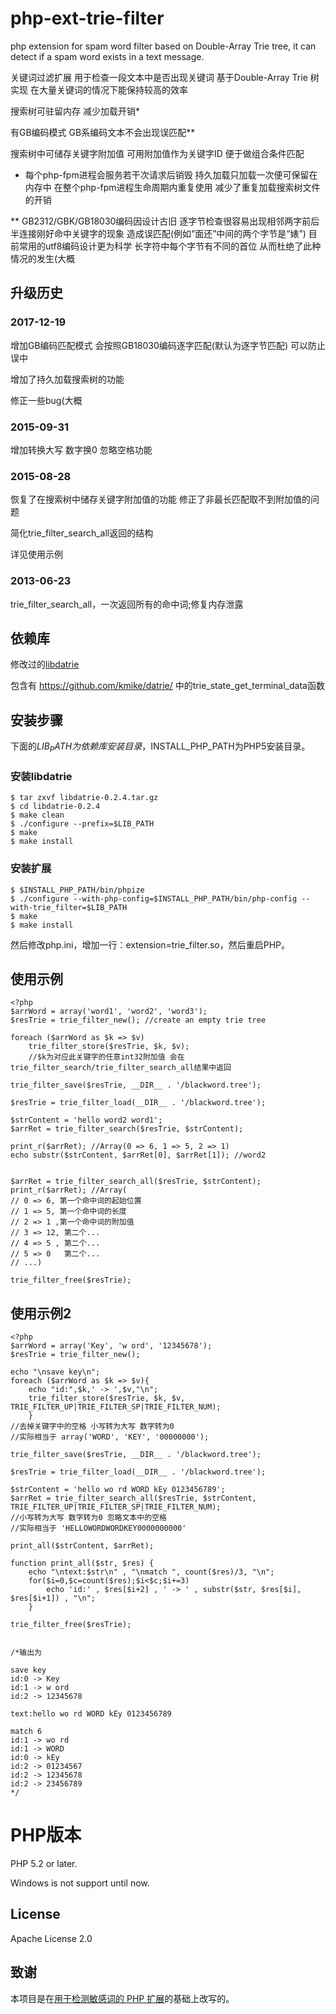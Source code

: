 php-ext-trie-filter
===================

php extension for spam word filter based on Double-Array Trie tree, it can detect if a spam word exists in a text message.

关键词过滤扩展 用于检查一段文本中是否出现关键词 基于Double-Array Trie 树实现 在大量关键词的情况下能保持较高的效率 

搜索树可驻留内存 减少加载开销*

有GB编码模式 GB系编码文本不会出现误匹配**

搜索树中可储存关键字附加值 可用附加值作为关键字ID 便于做组合条件匹配


* 每个php-fpm进程会服务若干次请求后销毁 
  持久加载只加载一次便可保留在内存中 在整个php-fpm进程生命周期内重复使用 减少了重复加载搜索树文件的开销

** GB2312/GBK/GB18030编码因设计古旧 逐字节检查很容易出现相邻两字前后半连接刚好命中关键字的现象 造成误匹配(例如“面还”中间的两个字节是“婊”)
   目前常用的utf8编码设计更为科学 长字符中每个字节有不同的首位 从而杜绝了此种情况的发生(大概


## 升级历史

### 2017-12-19

增加GB编码匹配模式 会按照GB18030编码逐字匹配(默认为逐字节匹配) 可以防止误中

增加了持久加载搜索树的功能

修正一些bug(大概

### 2015-09-31

增加转换大写 数字换0 忽略空格功能

### 2015-08-28

恢复了在搜索树中储存关键字附加值的功能 修正了非最长匹配取不到附加值的问题

简化trie_filter_search_all返回的结构

详见使用示例

### 2013-06-23
trie_filter_search_all，一次返回所有的命中词;修复内存泄露

## 依赖库

修改过的[libdatrie](https://github.com/zeg/libdatrie-z)

包含有 https://github.com/kmike/datrie/ 中的trie_state_get_terminal_data函数

## 安装步骤

下面的$LIB_PATH为依赖库安装目录，$INSTALL_PHP_PATH为PHP5安装目录。

### 安装libdatrie
    $ tar zxvf libdatrie-0.2.4.tar.gz
    $ cd libdatrie-0.2.4
    $ make clean
    $ ./configure --prefix=$LIB_PATH
    $ make
    $ make install

### 安装扩展   
    $ $INSTALL_PHP_PATH/bin/phpize
    $ ./configure --with-php-config=$INSTALL_PHP_PATH/bin/php-config --with-trie_filter=$LIB_PATH
    $ make
    $ make install

然后修改php.ini，增加一行：extension=trie_filter.so，然后重启PHP。

## 使用示例
	<?php
	$arrWord = array('word1', 'word2', 'word3');
	$resTrie = trie_filter_new(); //create an empty trie tree
	
	foreach ($arrWord as $k => $v)
    	trie_filter_store($resTrie, $k, $v);
		//$k为对应此关键字的任意int32附加值 会在trie_filter_search/trie_filter_search_all结果中返回
	
	trie_filter_save($resTrie, __DIR__ . '/blackword.tree');

	$resTrie = trie_filter_load(__DIR__ . '/blackword.tree');

	$strContent = 'hello word2 word1';
	$arrRet = trie_filter_search($resTrie, $strContent);

	print_r($arrRet); //Array(0 => 6, 1 => 5, 2 => 1)
	echo substr($strContent, $arrRet[0], $arrRet[1]); //word2
	
	
	$arrRet = trie_filter_search_all($resTrie, $strContent);
	print_r($arrRet); //Array(
	// 0 => 6, 第一个命中词的起始位置
	// 1 => 5, 第一个命中词的长度
	// 2 => 1 ,第一个命中词的附加值
	// 3 => 12, 第二个...
	// 4 => 5 , 第二个...
	// 5 => 0   第二个...
	// ...)

	trie_filter_free($resTrie);

## 使用示例2
	<?php
	$arrWord = array('Key', 'w ord', '12345678');
	$resTrie = trie_filter_new();

	echo "\nsave key\n"; 
	foreach ($arrWord as $k => $v){
		echo "id:",$k,' -> ',$v,"\n";
		trie_filter_store($resTrie, $k, $v, TRIE_FILTER_UP|TRIE_FILTER_SP|TRIE_FILTER_NUM);
		}
	//去掉关键字中的空格 小写转为大写 数字转为0
	//实际相当于 array('WORD', 'KEY', '00000000');

	trie_filter_save($resTrie, __DIR__ . '/blackword.tree');

	$resTrie = trie_filter_load(__DIR__ . '/blackword.tree');

	$strContent = 'hello wo rd WORD kEy 0123456789';
	$arrRet = trie_filter_search_all($resTrie, $strContent, TRIE_FILTER_UP|TRIE_FILTER_SP|TRIE_FILTER_NUM);
	//小写转为大写 数字转为0 忽略文本中的空格
	//实际相当于 'HELLOWORDWORDKEY0000000000'

	print_all($strContent, $arrRet);

	function print_all($str, $res) {
		echo "\ntext:$str\n" , "\nmatch ", count($res)/3, "\n";
		for($i=0,$c=count($res);$i<$c;$i+=3)
			echo 'id:' , $res[$i+2] , ' -> ' , substr($str, $res[$i], $res[$i+1]) , "\n";
		}

	trie_filter_free($resTrie);


	/*输出为

	save key
	id:0 -> Key
	id:1 -> w ord
	id:2 -> 12345678

	text:hello wo rd WORD kEy 0123456789

	match 6
	id:1 -> wo rd
	id:1 -> WORD
	id:0 -> kEy
	id:2 -> 01234567
	id:2 -> 12345678
	id:2 -> 23456789
	*/

# PHP版本

PHP 5.2 or later.

Windows is not support until now.

## License

Apache License 2.0

## 致谢

本项目是在[用于检测敏感词的 PHP 扩展](http://blog.anbutu.com/php/php-ext-trie-filter)的基础上改写的。


